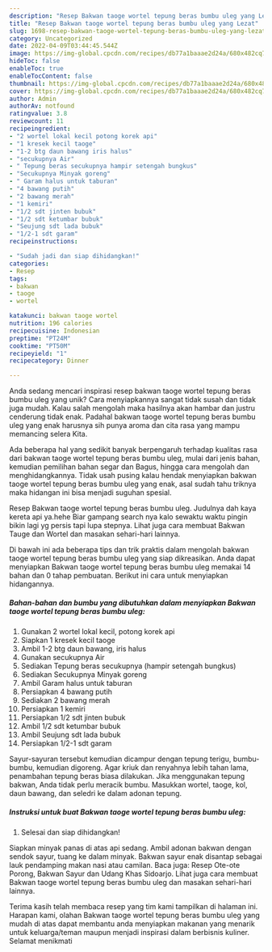 ```yaml
---
description: "Resep Bakwan taoge wortel tepung beras bumbu uleg yang Lezat"
title: "Resep Bakwan taoge wortel tepung beras bumbu uleg yang Lezat"
slug: 1698-resep-bakwan-taoge-wortel-tepung-beras-bumbu-uleg-yang-lezat
category: Uncategorized
date: 2022-04-09T03:44:45.544Z
image: https://img-global.cpcdn.com/recipes/db77a1baaae2d24a/680x482cq70/bakwan-taoge-wortel-tepung-beras-bumbu-uleg-foto-resep-utama.jpg
hideToc: false
enableToc: true
enableTocContent: false
thumbnail: https://img-global.cpcdn.com/recipes/db77a1baaae2d24a/680x482cq70/bakwan-taoge-wortel-tepung-beras-bumbu-uleg-foto-resep-utama.jpg
cover: https://img-global.cpcdn.com/recipes/db77a1baaae2d24a/680x482cq70/bakwan-taoge-wortel-tepung-beras-bumbu-uleg-foto-resep-utama.jpg
author: Admin
authorAv: notfound
ratingvalue: 3.8
reviewcount: 11
recipeingredient:
- "2 wortel lokal kecil potong korek api"
- "1 kresek kecil taoge"
- "1-2 btg daun bawang iris halus"
- "secukupnya Air"
- " Tepung beras secukupnya hampir setengah bungkus"
- "Secukupnya Minyak goreng"
- " Garam halus untuk taburan"
- "4 bawang putih"
- "2 bawang merah"
- "1 kemiri"
- "1/2 sdt jinten bubuk"
- "1/2 sdt ketumbar bubuk"
- "Seujung sdt lada bubuk"
- "1/2-1 sdt garam"
recipeinstructions:

- "Sudah jadi dan siap dihidangkan!"
categories:
- Resep
tags:
- bakwan
- taoge
- wortel

katakunci: bakwan taoge wortel 
nutrition: 196 calories
recipecuisine: Indonesian
preptime: "PT24M"
cooktime: "PT50M"
recipeyield: "1"
recipecategory: Dinner

---
```





Anda sedang mencari inspirasi resep bakwan taoge wortel tepung beras bumbu uleg yang unik? Cara menyiapkannya sangat tidak susah dan tidak juga mudah. Kalau salah mengolah maka hasilnya akan hambar dan justru cenderung tidak enak. Padahal bakwan taoge wortel tepung beras bumbu uleg yang enak harusnya sih punya aroma dan cita rasa yang mampu memancing selera Kita.





Ada beberapa hal yang sedikit banyak berpengaruh terhadap kualitas rasa dari bakwan taoge wortel tepung beras bumbu uleg, mulai dari jenis bahan, kemudian pemilihan bahan segar dan Bagus, hingga cara mengolah dan menghidangkannya. Tidak usah pusing kalau hendak menyiapkan bakwan taoge wortel tepung beras bumbu uleg yang enak,      asal sudah tahu triknya maka hidangan ini bisa menjadi suguhan spesial.














Resep Bakwan taoge wortel tepung beras bumbu uleg. Judulnya dah kaya kereta api ya.hehe Biar gampang search nya kalo sewaktu waktu pingin bikin lagi yg persis tapi lupa stepnya. Lihat juga cara membuat Bakwan Tauge dan Wortel dan masakan sehari-hari lainnya.






Di bawah ini ada beberapa tips dan trik praktis dalam mengolah bakwan taoge wortel tepung beras bumbu uleg yang siap dikreasikan. Anda dapat menyiapkan Bakwan taoge wortel tepung beras bumbu uleg memakai 14 bahan dan 0 tahap pembuatan. Berikut ini cara untuk menyiapkan hidangannya.

<!--inarticleads1-->

##### Bahan-bahan dan bumbu yang dibutuhkan dalam menyiapkan Bakwan taoge wortel tepung beras bumbu uleg:

1. Gunakan 2 wortel lokal kecil, potong korek api
1. Siapkan 1 kresek kecil taoge
1. Ambil 1-2 btg daun bawang, iris halus
1. Gunakan secukupnya Air
1. Sediakan  Tepung beras secukupnya (hampir setengah bungkus)
1. Sediakan Secukupnya Minyak goreng
1. Ambil  Garam halus untuk taburan
1. Persiapkan 4 bawang putih
1. Sediakan 2 bawang merah
1. Persiapkan 1 kemiri
1. Persiapkan 1/2 sdt jinten bubuk
1. Ambil 1/2 sdt ketumbar bubuk
1. Ambil Seujung sdt lada bubuk
1. Persiapkan 1/2-1 sdt garam


Sayur-sayuran tersebut kemudian dicampur dengan tepung terigu, bumbu-bumbu, kemudian digoreng. Agar kriuk dan renyahnya lebih tahan lama, penambahan tepung beras biasa dilakukan. Jika menggunakan tepung bakwan, Anda tidak perlu meracik bumbu. Masukkan wortel, taoge, kol, daun bawang, dan seledri ke dalam adonan tepung. 

<!--inarticleads2-->

##### Instruksi untuk buat Bakwan taoge wortel tepung beras bumbu uleg:


1. Selesai dan siap dihidangkan!

Siapkan minyak panas di atas api sedang. Ambil adonan bakwan dengan sendok sayur, tuang ke dalam minyak. Bakwan sayur enak disantap sebagai lauk pendamping makan nasi atau camilan. Baca juga: Resep Ote-ote Porong, Bakwan Sayur dan Udang Khas Sidoarjo. Lihat juga cara membuat Bakwan taoge wortel tepung beras bumbu uleg dan masakan sehari-hari lainnya. 

Terima kasih telah membaca resep yang tim kami tampilkan di halaman ini. Harapan kami, olahan Bakwan taoge wortel tepung beras bumbu uleg yang mudah di atas dapat membantu anda menyiapkan makanan yang menarik untuk keluarga/teman maupun menjadi inspirasi dalam berbisnis kuliner. Selamat menikmati
